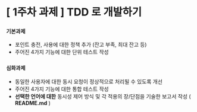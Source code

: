 # [ 1주차 과제 ] TDD 로 개발하기

### `기본과제`

- 포인트 충전, 사용에 대한 정책 추가 (잔고 부족, 최대 잔고 등)
- 주어진 4가지 기능에 대한 단위 테스트 작성

### `심화과제`

- 동일한 사용자에 대한 동시 요청이 정상적으로 처리될 수 있도록 개선
- 주어진 4가지 기능에 대한 통합 테스트 작성
- **선택한 언어에 대한** 동시성 제어 방식 및 각 적용의 장/단점을 기술한 보고서 작성 ( **README.md** )
